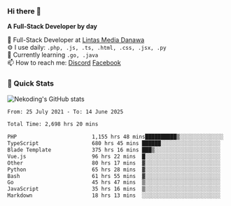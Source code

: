 ### Hi there 👋

**A Full-Stack Developer by day**

🔭 Full-Stack Developer at [Lintas Media Danawa](https://www.lintasmediadanawa.com/)  
⚙️ I use daily: `.php, .js, .ts, .html, .css, .jsx, .py`  
🌱 Currently learning `.go, .java`  
📫 How to reach me: [Discord](https://discordapp.com/users/984448732999327766)  [Facebook](https://fb.me/tyvandi)  

### 🚀 Quick Stats  

![Nekoding's GitHub stats](https://github-readme-stats.vercel.app/api?username=nekoding&show_icons=true)

<!--START_SECTION:waka-->

```txt
From: 25 July 2021 - To: 14 June 2025

Total Time: 2,698 hrs 20 mins

PHP                        1,155 hrs 48 mins██████████▒░░░░░░░░░░░░░░   41.60 %
TypeScript                 680 hrs 45 mins ██████░░░░░░░░░░░░░░░░░░░   24.50 %
Blade Template             375 hrs 16 mins ███▒░░░░░░░░░░░░░░░░░░░░░   13.51 %
Vue.js                     96 hrs 22 mins  █░░░░░░░░░░░░░░░░░░░░░░░░   03.47 %
Other                      80 hrs 17 mins  ▓░░░░░░░░░░░░░░░░░░░░░░░░   02.89 %
Python                     65 hrs 28 mins  ▓░░░░░░░░░░░░░░░░░░░░░░░░   02.36 %
Bash                       61 hrs 55 mins  ▓░░░░░░░░░░░░░░░░░░░░░░░░   02.23 %
Go                         45 hrs 47 mins  ▒░░░░░░░░░░░░░░░░░░░░░░░░   01.65 %
JavaScript                 35 hrs 16 mins  ▒░░░░░░░░░░░░░░░░░░░░░░░░   01.27 %
Markdown                   18 hrs 13 mins  ░░░░░░░░░░░░░░░░░░░░░░░░░   00.66 %
```

<!--END_SECTION:waka-->

<!--
**nekoding/nekoding** is a ✨ _special_ ✨ repository because its `README.md` (this file) appears on your GitHub profile.

Here are some ideas to get you started:

- 🔭 I’m currently working on ...
- 🌱 I’m currently learning ...
- 👯 I’m looking to collaborate on ...
- 🤔 I’m looking for help with ...
- 💬 Ask me about ...
- 📫 How to reach me: ...
- 😄 Pronouns: ...
- ⚡ Fun fact: ...
-->
